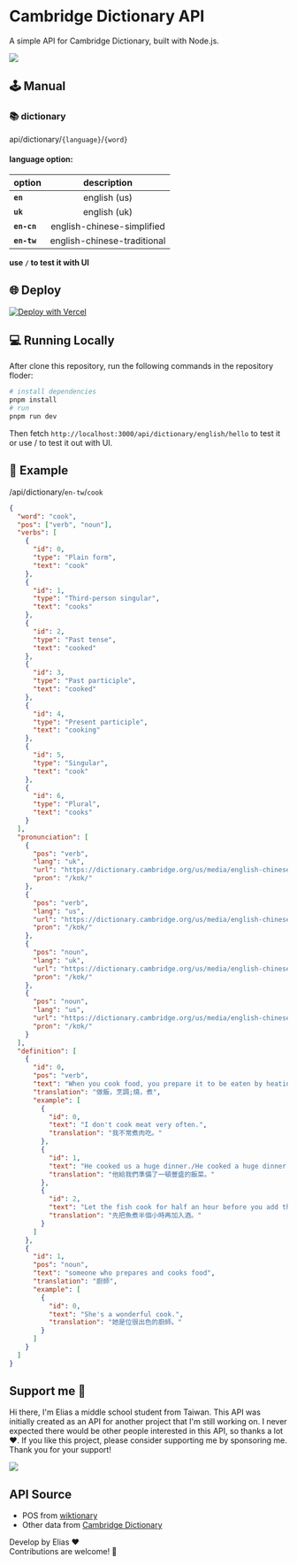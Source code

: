 # Cambridge Dictionary API

A simple API for Cambridge Dictionary, built with Node.js.

<a href="https://www.buymeacoffee.com/eliaschen"><img src="https://img.buymeacoffee.com/button-api/?text=By me a coffee&emoji=&slug=eliaschen&button_colour=8c2eff&font_colour=ffffff&font_family=Arial&outline_colour=ffffff&coffee_colour=FFDD00" /></a>

## 🕹️ Manual

### 📚️ dictionary

api/dictionary/`{language}`/`{word}`

#### **language option:**

| option      |         description         |
| ----------- | :-------------------------: |
| **`en`**    |        english (us)         |
| **`uk`**    |        english (uk)         |
| **`en-cn`** | english-chinese-simplified  |
| **`en-tw`** | english-chinese-traditional |

**use `/` to test it with UI**

## 🌐 Deploy

[![Deploy with Vercel](https://vercel.com/button)](https://vercel.com/new/clone?repository-url=https://github.com/chenelias/cambridge-dictionary-api/)

## 💻 Running Locally

After clone this repository, run the following commands in the repository floder:

```bash
# install dependencies
pnpm install
# run
pnpm run dev
```

Then fetch `http://localhost:3000/api/dictionary/english/hello` to test it
or use / to test it out with UI.

## 📖 Example

/api/dictionary/`en-tw`/`cook`

```json
{
  "word": "cook",
  "pos": ["verb", "noun"],
  "verbs": [
    {
      "id": 0,
      "type": "Plain form",
      "text": "cook"
    },
    {
      "id": 1,
      "type": "Third-person singular",
      "text": "cooks"
    },
    {
      "id": 2,
      "type": "Past tense",
      "text": "cooked"
    },
    {
      "id": 3,
      "type": "Past participle",
      "text": "cooked"
    },
    {
      "id": 4,
      "type": "Present participle",
      "text": "cooking"
    },
    {
      "id": 5,
      "type": "Singular",
      "text": "cook"
    },
    {
      "id": 6,
      "type": "Plural",
      "text": "cooks"
    }
  ],
  "pronunciation": [
    {
      "pos": "verb",
      "lang": "uk",
      "url": "https://dictionary.cambridge.org/us/media/english-chinese-traditional/uk_pron/u/ukc/ukcon/ukconve028.mp3",
      "pron": "/kʊk/"
    },
    {
      "pos": "verb",
      "lang": "us",
      "url": "https://dictionary.cambridge.org/us/media/english-chinese-traditional/us_pron/c/coo/cook_/cook.mp3",
      "pron": "/kʊk/"
    },
    {
      "pos": "noun",
      "lang": "uk",
      "url": "https://dictionary.cambridge.org/us/media/english-chinese-traditional/uk_pron/u/ukc/ukcon/ukconve028.mp3",
      "pron": "/kʊk/"
    },
    {
      "pos": "noun",
      "lang": "us",
      "url": "https://dictionary.cambridge.org/us/media/english-chinese-traditional/us_pron/c/coo/cook_/cook.mp3",
      "pron": "/kʊk/"
    }
  ],
  "definition": [
    {
      "id": 0,
      "pos": "verb",
      "text": "When you cook food, you prepare it to be eaten by heating it in a particular way, such as baking or boiling, and when food cooks, it is heated until it is ready to eat.",
      "translation": "做飯，烹調;燒，煮",
      "example": [
        {
          "id": 0,
          "text": "I don't cook meat very often.",
          "translation": "我不常煮肉吃。"
        },
        {
          "id": 1,
          "text": "He cooked us a huge dinner./He cooked a huge dinner for us.",
          "translation": "他給我們準備了一頓豐盛的飯菜。"
        },
        {
          "id": 2,
          "text": "Let the fish cook for half an hour before you add the wine.",
          "translation": "先把魚煮半個小時再加入酒。"
        }
      ]
    },
    {
      "id": 1,
      "pos": "noun",
      "text": "someone who prepares and cooks food",
      "translation": "廚師",
      "example": [
        {
          "id": 0,
          "text": "She's a wonderful cook.",
          "translation": "她是位很出色的廚師。"
        }
      ]
    }
  ]
}
```

## Support me 🎉

Hi there, I'm Elias a middle school student from Taiwan. This API was initially created as an API for another project that I'm still working on. I never expected there would be other people interested in this API, so thanks a lot ❤️. If you like this project, please consider supporting me by sponsoring me. Thank you for your support!

<a href="https://www.buymeacoffee.com/eliaschen"><img src="https://img.buymeacoffee.com/button-api/?text=By me a coffee&emoji=&slug=eliaschen&button_colour=8c2eff&font_colour=ffffff&font_family=Arial&outline_colour=ffffff&coffee_colour=FFDD00" /></a>

## API Source

- POS from [wiktionary](https://www.wiktionary.org/)
- Other data from [Cambridge Dictionary](https://dictionary.cambridge.org/)

Develop by Elias ❤️ \
Contributions are welcome! 🎉
